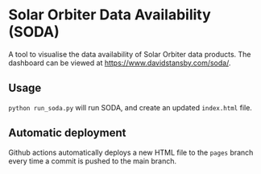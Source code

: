 Solar Orbiter Data Availability (SODA)
======================================

A tool to visualise the data availability of Solar Orbiter data products.
The dashboard can be viewed at https://www.davidstansby.com/soda/.

Usage
-----

`python run_soda.py` will run SODA, and create an updated `index.html` file.

Automatic deployment
--------------------
Github actions automatically deploys a new HTML file to the `pages` branch
every time a commit is pushed to the main branch.
